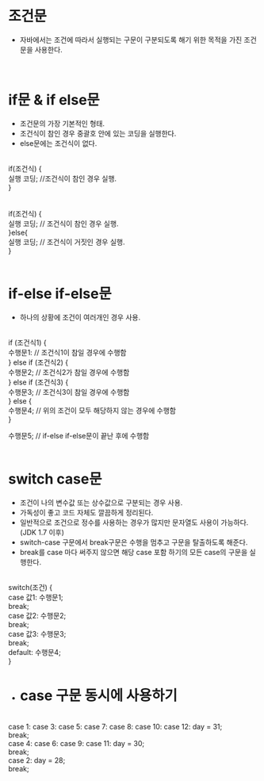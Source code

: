 # 조건문
- 자바에서는 조건에 따라서 실행되는 구문이 구분되도록 해기 위한 목적을 가진 조건문을 사용한다.
<br>

# if문 & if else문
- 조건문의 가장 기본적인 형태.
- 조건식이 참인 경우 중괄호 안에 있는 코딩을 실행한다.
- else문에는 조건식이 없다.
<br>
if(조건식) {<br>
    실행 코딩; //조건식이 참인 경우 실행.<Br>
}<br>
<br><br>
if(조건식) {<br>
    실행 코딩; // 조건식이 참인 경우 실행.<br>
}else{<br>
    실행 코딩; // 조건식이 거짓인 경우 실행.<br>
}
<br><br>

# if-else if-else문
- 하나의 상황에 조건이 여러개인 경우 사용.
<br>
if (조건식1) {<br>
	수행문1: // 조건식1이 참일 경우에 수행함<Br>
} else if (조건식2) {<br>
	수행문2; // 조건식2가 참일 경우에 수행함<Br>
} else if (조건식3) {<br>
	수행문3; // 조건식3이 참일 경우에 수행함<Br>
} else {<br>
	수행문4; // 위의 조건이 모두 해당하지 않는 경우에 수행함<br>
}<br>

수행문5;  // if-else if-else문이 끝난 후에 수행함
<br><br>

# switch case문
- 조건이 나의 변수값 또는 상수값으로 구분되는 경우 사용.
- 가독성이 좋고 코드 자체도 깔끔하게 정리된다.
- 일반적으로 조건으로 정수를 사용하는 경우가 많지만 문자열도 사용이 가능하다.(JDK 1.7 이후)
- switch-case 구문에서 break구문은 수행을 멈추고 구문을 탈출하도록 해준다.
- break를 case 마다 써주지 않으면 해당 case 포함 하기의 모든 case의 구문을 실행한다.
<br>
switch(조건) {<br>
	case 값1: 수행문1;<br>
		break;<br>
	case 값2: 수행문2;<br>
		break; <br>
	case 값3: 수행문3;<br>
		break;<br>
	default: 수행문4;<br>
}
<br>

- # case 구문 동시에 사용하기
<br>
case 1: case 3: case 5: case 7: case 8: case 10: case 12: day = 31;<br>
	break;<br>
case 4: case 6: case 9: case 11: day = 30;<br>
	break;<br>
case 2: day = 28;<br>
	break;<br>
<br>
